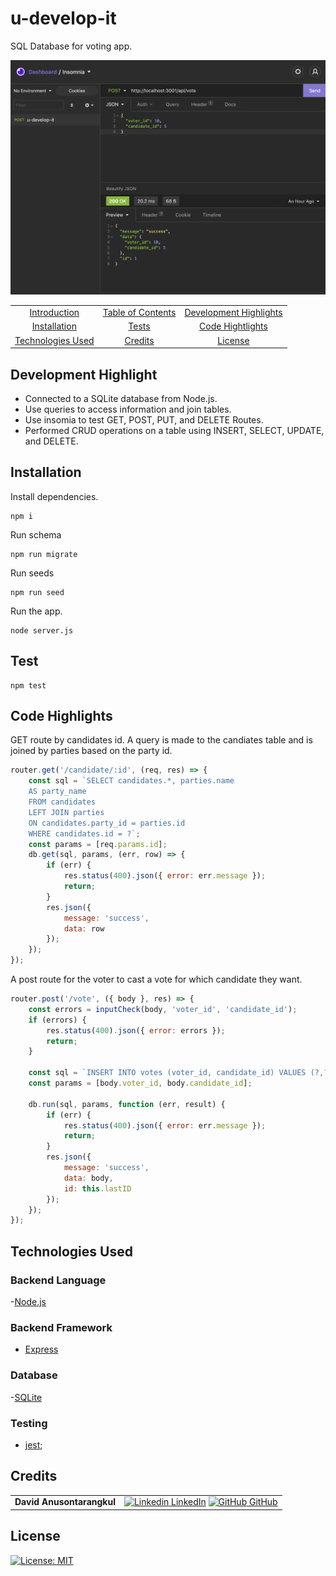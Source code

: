 # u-develop-it

SQL Database for voting app.

![screenshot](./screenshot.png)

|                                         |                                         |                                                   |
| :-------------------------------------: | :-------------------------------------: | :-----------------------------------------------: |
|      [Introduction](#u-develop-it)      | [Table of Contents](#table-of-contents) | [Development Highlights](#development-highlights) |
|      [Installation](#installation)      |             [Tests](#tests)             |       [Code Hightlights](#code-highlights)        |
| [Technologies Used](#Technologies-Used) |           [Credits](#Credits)           |                [License](#License)                |

## Development Highlight

- Connected to a SQLite database from Node.js.
- Use queries to access information and join tables.
- Use insomia to test GET, POST, PUT, and DELETE Routes.
- Performed CRUD operations on a table using INSERT, SELECT, UPDATE, and DELETE.

## Installation

Install dependencies.

```
npm i
```

Run schema

```
npm run migrate
```

Run seeds

```
npm run seed
```

Run the app.

```
node server.js
```

## Test

```
npm test
```

## Code Highlights

GET route by candidates id. A query is made to the candiates table and is joined by parties based on the party id.

```JavaScript
router.get('/candidate/:id', (req, res) => {
    const sql = `SELECT candidates.*, parties.name
    AS party_name
    FROM candidates
    LEFT JOIN parties
    ON candidates.party_id = parties.id
    WHERE candidates.id = ?`;
    const params = [req.params.id];
    db.get(sql, params, (err, row) => {
        if (err) {
            res.status(400).json({ error: err.message });
            return;
        }
        res.json({
            message: 'success',
            data: row
        });
    });
});
```

A post route for the voter to cast a vote for which candidate they want.

```JavaScript
router.post('/vote', ({ body }, res) => {
    const errors = inputCheck(body, 'voter_id', 'candidate_id');
    if (errors) {
        res.status(400).json({ error: errors });
        return;
    }

    const sql = `INSERT INTO votes (voter_id, candidate_id) VALUES (?,?)`;
    const params = [body.voter_id, body.candidate_id];

    db.run(sql, params, function (err, result) {
        if (err) {
            res.status(400).json({ error: err.message });
            return;
        }
        res.json({
            message: 'success',
            data: body,
            id: this.lastID
        });
    });
});
```

## Technologies Used

### Backend Language

-[Node.js](https://nodejs.org/en/)

### Backend Framework

- [Express](https://expressjs.com/)

### Database

-[SQLite](https://www.sqlite.org/index.html)

### Testing

- [jest](https://jestjs.io/);

## Credits

|                           |                                                                                                                                                                                                       |
| ------------------------- | ----------------------------------------------------------------------------------------------------------------------------------------------------------------------------------------------------- |
| **David Anusontarangkul** | [![Linkedin](https://i.stack.imgur.com/gVE0j.png) LinkedIn](https://www.linkedin.com/in/anusontarangkul/) [![GitHub](https://i.stack.imgur.com/tskMh.png) GitHub](https://github.com/anusontarangkul) |

## License

[![License: MIT](https://img.shields.io/badge/License-MIT-yellow.svg)](https://opensource.org/licenses/MIT)
